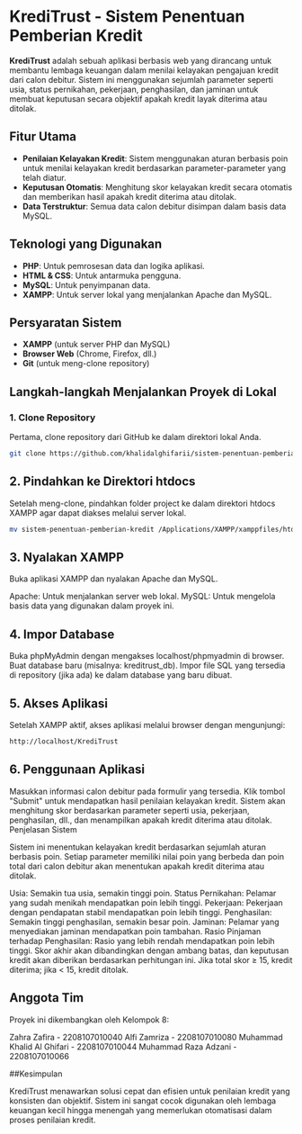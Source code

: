# KrediTrust - Sistem Penentuan Pemberian Kredit

**KrediTrust** adalah sebuah aplikasi berbasis web yang dirancang untuk membantu lembaga keuangan dalam menilai kelayakan pengajuan kredit dari calon debitur. Sistem ini menggunakan sejumlah parameter seperti usia, status pernikahan, pekerjaan, penghasilan, dan jaminan untuk membuat keputusan secara objektif apakah kredit layak diterima atau ditolak.

## Fitur Utama

- **Penilaian Kelayakan Kredit**: Sistem menggunakan aturan berbasis poin untuk menilai kelayakan kredit berdasarkan parameter-parameter yang telah diatur.
- **Keputusan Otomatis**: Menghitung skor kelayakan kredit secara otomatis dan memberikan hasil apakah kredit diterima atau ditolak.
- **Data Terstruktur**: Semua data calon debitur disimpan dalam basis data MySQL.

## Teknologi yang Digunakan

- **PHP**: Untuk pemrosesan data dan logika aplikasi.
- **HTML & CSS**: Untuk antarmuka pengguna.
- **MySQL**: Untuk penyimpanan data.
- **XAMPP**: Untuk server lokal yang menjalankan Apache dan MySQL.

## Persyaratan Sistem

- **XAMPP** (untuk server PHP dan MySQL)
- **Browser Web** (Chrome, Firefox, dll.)
- **Git** (untuk meng-clone repository)

## Langkah-langkah Menjalankan Proyek di Lokal

### 1. Clone Repository

Pertama, clone repository dari GitHub ke dalam direktori lokal Anda.

```bash
git clone https://github.com/khalidalghifarii/sistem-penentuan-pemberian-kredit.git
```

## 2. Pindahkan ke Direktori htdocs
Setelah meng-clone, pindahkan folder project ke dalam direktori htdocs XAMPP agar dapat diakses melalui server lokal.

```bash
mv sistem-penentuan-pemberian-kredit /Applications/XAMPP/xamppfiles/htdocs/KrediTrust
```

## 3. Nyalakan XAMPP
Buka aplikasi XAMPP dan nyalakan Apache dan MySQL.

Apache: Untuk menjalankan server web lokal.
MySQL: Untuk mengelola basis data yang digunakan dalam proyek ini.

## 4. Impor Database
Buka phpMyAdmin dengan mengakses localhost/phpmyadmin di browser.
Buat database baru (misalnya: kreditrust_db).
Impor file SQL yang tersedia di repository (jika ada) ke dalam database yang baru dibuat.

## 5. Akses Aplikasi
Setelah XAMPP aktif, akses aplikasi melalui browser dengan mengunjungi:

```bash 
http://localhost/KrediTrust
```

## 6. Penggunaan Aplikasi
Masukkan informasi calon debitur pada formulir yang tersedia.
Klik tombol "Submit" untuk mendapatkan hasil penilaian kelayakan kredit.
Sistem akan menghitung skor berdasarkan parameter seperti usia, pekerjaan, penghasilan, dll., dan menampilkan apakah kredit diterima atau ditolak.
Penjelasan Sistem

Sistem ini menentukan kelayakan kredit berdasarkan sejumlah aturan berbasis poin. Setiap parameter memiliki nilai poin yang berbeda dan poin total dari calon debitur akan menentukan apakah kredit diterima atau ditolak.

Usia: Semakin tua usia, semakin tinggi poin.
Status Pernikahan: Pelamar yang sudah menikah mendapatkan poin lebih tinggi.
Pekerjaan: Pekerjaan dengan pendapatan stabil mendapatkan poin lebih tinggi.
Penghasilan: Semakin tinggi penghasilan, semakin besar poin.
Jaminan: Pelamar yang menyediakan jaminan mendapatkan poin tambahan.
Rasio Pinjaman terhadap Penghasilan: Rasio yang lebih rendah mendapatkan poin lebih tinggi.
Skor akhir akan dibandingkan dengan ambang batas, dan keputusan kredit akan diberikan berdasarkan perhitungan ini. Jika total skor ≥ 15, kredit diterima; jika < 15, kredit ditolak.

## Anggota Tim

Proyek ini dikembangkan oleh Kelompok 8:

Zahra Zafira - 2208107010040
Alfi Zamriza - 2208107010080
Muhammad Khalid Al Ghifari - 2208107010044
Muhammad Raza Adzani - 2208107010066

##Kesimpulan

KrediTrust menawarkan solusi cepat dan efisien untuk penilaian kredit yang konsisten dan objektif. Sistem ini sangat cocok digunakan oleh lembaga keuangan kecil hingga menengah yang memerlukan otomatisasi dalam proses penilaian kredit.

